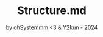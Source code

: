 <div align="center"> 
    <h1>Structure.md</h1>
    <p>by ohSystemmm <3 & Y2kun - 2024</p>
</div>
<br>
